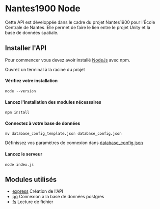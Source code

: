 # Nantes1900 Node

Cette API est développée dans le cadre du projet Nantes1900 pour l'École Centrale de Nantes.
Elle permet de faire le lien entre le projet Unity et la base de données spatiale.

## Installer l'API

Pour commencer vous devez avoir installé [NodeJs](https://nodejs.org) avec npm.

Ouvrez un terminal à la racine du projet

#### Vérifiez votre installation

```
node --version
```

#### Lancez l'installation des modules nécessaires

```
npm install
```

#### Connectez à votre base de données

```
mv database_config_template.json database_config.json
```

Définissez vos paramètres de connexion dans [database_config.json](database_config.json)

#### Lancez le serveur

```
node index.js
```


## Modules utilisés

* [express](http://expressjs.com/fr/) Création de l'API
* [pg](https://github.com/brianc/node-postgres) Connexion à la base de données postgres
* [fs](https://rometools.github.io/rome/) Lecture de fichier